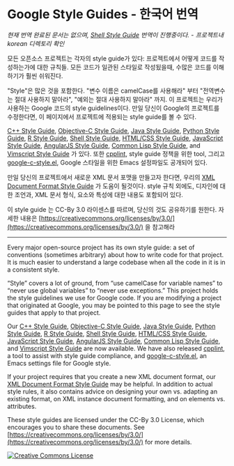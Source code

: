 Google Style Guides - 한국어 번역
===================

_현재 번역 완료된 문서는 
없으며, 
[Shell Style Guide][sh] 
번역이 진행중이다. - 프로젝트내 korean 디렉토리 확인_

모든 오픈소스 프로젝트는 각자의 style guide가 있다: 프로젝트에서 어떻게 코드를
작성하는가에 대한 규칙들. 모든 코드가 일관된 스타일로 작성됬을때, 수많은 코드를 
이해하기가 훨씬 쉬워진다.

"Style"은 많은 것을 포함한다. "변수 이름은 camelCase를 사용해라" 부터
"전역변수는 절대 사용하지 말아라", "예외는 절대 사용하지 말아라" 까지.
이 프로젝트는 우리가 사용하는 Google 코드의 style guidelines이다. 
만일 당신이 Google의 프로젝트를 수정한다면, 이 페이지에서 프로젝트에 
적용되는 style guide를 볼 수 있다.

[C++ Style Guide][cpp], [Objective-C Style Guide][objc], [Java Style
Guide][java], [Python Style Guide][py], [R Style Guide][r], [Shell Style
Guide][sh], [HTML/CSS Style Guide][htmlcss], [JavaScript Style Guide][js],
[AngularJS Style Guide][angular], [Common Lisp Style Guide][cl], and [Vimscript
Style Guide][vim] 가 있다. 또한 [cpplint][cpplint], style guide 정책을 
위한 tool, 그리고 [google-c-style.el][emacs], Google 스타일을 위한 Emacs 
설정파일도 공개되어 있다.

만일 당신의 프로젝트에서 새로운 XML 문서 포맷을 만들고자 한다면, 우리의 [XML
Document Format Style Guide][xml] 가 도움이 될것이다. style 규칙 외에도,
디자인에 대한 조언과, XML 문서 형식, 요소와 특성에 대한 내용도 포함되어 있다.

이 style guide 는 CC-By 3.0 라이센스를 따르며, 당신의 것도 공유하기를
원한다. 자세한 내용은
[https://creativecommons.org/licenses/by/3.0/](https://creativecommons.org/licenses/by/3.0/)
을 참고해라

---

Every major open-source project has its own style guide: a set of conventions
(sometimes arbitrary) about how to write code for that project. It is much
easier to understand a large codebase when all the code in it is in a
consistent style.

“Style” covers a lot of ground, from “use camelCase for variable names” to
“never use global variables” to “never use exceptions.” This project holds the
style guidelines we use for Google code. If you are modifying a project that
originated at Google, you may be pointed to this page to see the style guides
that apply to that project.

Our [C++ Style Guide][cpp], [Objective-C Style Guide][objc], [Java Style
Guide][java], [Python Style Guide][py], [R Style Guide][r], [Shell Style
Guide][sh], [HTML/CSS Style Guide][htmlcss], [JavaScript Style Guide][js],
[AngularJS Style Guide][angular], [Common Lisp Style Guide][cl], and [Vimscript
Style Guide][vim] are now available. We have also released [cpplint][cpplint],
a tool to assist with style guide compliance, and [google-c-style.el][emacs],
an Emacs settings file for Google style.

If your project requires that you create a new XML document format, our [XML
Document Format Style Guide][xml] may be helpful. In addition to actual style
rules, it also contains advice on designing your own vs. adapting an existing
format, on XML instance document formatting, and on elements vs. attributes.

These style guides are licensed under the CC-By 3.0 License, which encourages
you to share these documents. See [https://creativecommons.org/licenses/by/3.0/](https://creativecommons.org/licenses/by/3.0/)
for more details.

<a rel="license" href="https://creativecommons.org/licenses/by/3.0/"><img alt="Creative Commons License" style="border-width:0" src="https://i.creativecommons.org/l/by/3.0/88x31.png" /></a>

[cpp]: https://google.github.io/styleguide/cppguide.html
[objc]: https://google.github.io/styleguide/objcguide.xml
[java]: https://google.github.io/styleguide/javaguide.html
[py]: https://google.github.io/styleguide/pyguide.html
[r]: https://google.github.io/styleguide/Rguide.xml
[sh]: https://google.github.io/styleguide/shell.xml
[htmlcss]: https://google.github.io/styleguide/htmlcssguide.xml
[js]: https://google.github.io/styleguide/javascriptguide.xml
[angular]: https://google.github.io/styleguide/angularjs-google-style.html
[cl]: https://google.github.io/styleguide/lispguide.xml
[vim]: https://google.github.io/styleguide/vimscriptguide.xml
[cpplint]: https://github.com/google/styleguide/tree/gh-pages/cpplint
[emacs]: https://raw.githubusercontent.com/google/styleguide/gh-pages/google-c-style.el
[xml]: https://google.github.io/styleguide/xmlstyle.html
